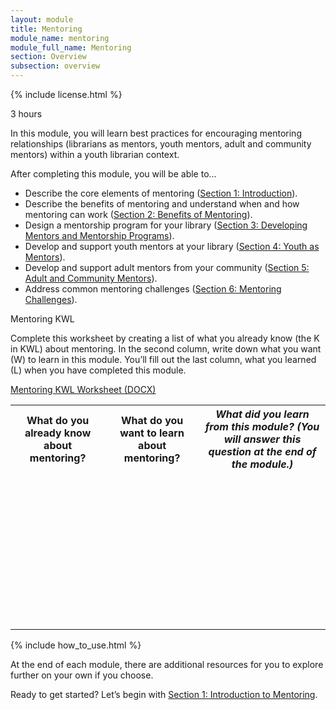 ```yaml
---
layout: module
title: Mentoring
module_name: mentoring
module_full_name: Mentoring
section: Overview
subsection: overview
---
```


{% include license.html %}

<p class="time">3 hours</p>

In this module, you will learn best practices for encouraging mentoring relationships (librarians as mentors, youth mentors, adult and community mentors) within a youth librarian context.

<div class="objectives">
	<p>After completing this module, you will be able to...</p>
<ul>
	<li>Describe the core elements of mentoring  (<a href="section-1-0.html">Section 1: Introduction</a>).</li>
	<li>Describe the benefits of mentoring and understand when and how mentoring can work (<a href="section-2-0.html">Section 2: Benefits of Mentoring</a>).</li>
	<li>Design a mentorship program for your library (<a href="section-3-0.html">Section 3: Developing Mentors and Mentorship Programs</a>).</li>
	<li>Develop and support youth mentors at your library (<a href="section-4-0.html">Section 4: Youth as Mentors</a>).</li>
  <li>Develop and support adult mentors from your community (<a href="section-5-0.html">Section 5: Adult and Community Mentors</a>).</li>
  <li>Address common mentoring challenges  (<a href="section-6-0.html">Section 6: Mentoring Challenges</a>).</li>
</ul>
</div>

<div class="reflection">
	<p>Mentoring KWL</p>
<p>Complete this worksheet by creating a list of what you already know (the K in KWL) about mentoring. In the second column, write down what you want (W) to learn in this module. You’ll fill out the last column, what you learned (L) when you have completed this module.</p>
<p><a href="docs/mentoring_kwl.docx">Mentoring KWL Worksheet (DOCX)</a></p>

<table class="worksheet">
	<tr><th>What do you already know about mentoring?</th>
		<th>What do you want to learn about mentoring?</th>
		<th><i>What did you learn from this module? (You will answer this question at the end of the module.)</i></th>
	</tr>
	<tr>
		<td style="height:250px;"></td>
		<td></td>
		<td></td>
	</tr>
</table>
</div>

{% include how_to_use.html %} 

At the end of each module, there are additional resources for you to explore further on your own if you choose.

Ready to get started? Let’s begin with [Section 1: Introduction to Mentoring](section-1-0.html).
